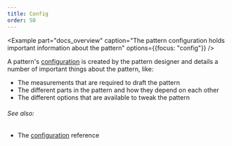 ```yaml
---
title: Config
order: 50
---
```


<Example 
  part="docs_overview" 
  caption="The pattern configuration holds important information about the pattern"
  options={{focus: "config"}}
/>

A pattern's [configuration](/reference/config/) is created by the pattern designer
and details a number of important things about the pattern, like:

 - The measurements that are required to draft the pattern
 - The different parts in the pattern and how they depend on each other
 - The different options that are available to tweak the pattern

<Note>

###### See also:

 - The [configuration](/reference/config/) reference

</Note>

